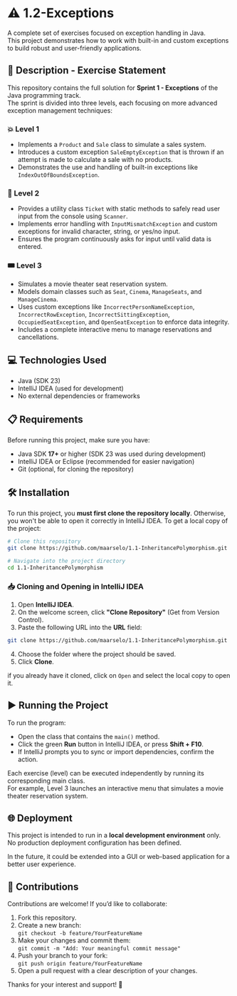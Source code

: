 # ⚠️ 1.2-Exceptions  
A complete set of exercises focused on exception handling in Java.  
This project demonstrates how to work with built-in and custom exceptions to build robust and user-friendly applications.

## 📄 Description - Exercise Statement

This repository contains the full solution for **Sprint 1 - Exceptions** of the Java programming track.  
The sprint is divided into three levels, each focusing on more advanced exception management techniques:

### 💥 Level 1  
- Implements a `Product` and `Sale` class to simulate a sales system.  
- Introduces a custom exception `SaleEmptyException` that is thrown if an attempt is made to calculate a sale with no products.  
- Demonstrates the use and handling of built-in exceptions like `IndexOutOfBoundsException`.

### 🎯 Level 2  
- Provides a utility class `Ticket` with static methods to safely read user input from the console using `Scanner`.  
- Implements error handling with `InputMismatchException` and custom exceptions for invalid character, string, or yes/no input.  
- Ensures the program continuously asks for input until valid data is entered.

### 🎟️ Level 3  
- Simulates a movie theater seat reservation system.  
- Models domain classes such as `Seat`, `Cinema`, `ManageSeats`, and `ManageCinema`.  
- Uses custom exceptions like `IncorrectPersonNameException`, `IncorrectRowException`, `IncorrectSittingException`, `OccupiedSeatException`, and `OpenSeatException` to enforce data integrity.  
- Includes a complete interactive menu to manage reservations and cancellations.

## 💻 Technologies Used
- Java (SDK 23)
- IntelliJ IDEA (used for development)
- No external dependencies or frameworks

## 📋 Requirements
Before running this project, make sure you have:

- Java SDK **17+** or higher (SDK 23 was used during development)
- IntelliJ IDEA or Eclipse (recommended for easier navigation)
- Git (optional, for cloning the repository)

## 🛠️ Installation

To run this project, you **must first clone the repository locally**. Otherwise, you won't be able to open it correctly in IntelliJ IDEA.
To get a local copy of the project:

```bash
# Clone this repository
git clone https://github.com/maarselo/1.1-InheritancePolymorphism.git

# Navigate into the project directory
cd 1.1-InheritancePolymorphism
```

### 📥 Cloning and Opening in IntelliJ IDEA

1. Open **IntelliJ IDEA**.
2. On the welcome screen, click **"Clone Repository"** (Get from Version Control).
3. Paste the following URL into the **URL** field:
```bash
git clone https://github.com/maarselo/1.1-InheritancePolymorphism.git
```
4. Choose the folder where the project should be saved.
5. Click **Clone**.

 if you already have it cloned, click on `Open` and select the local copy to open it. 

## ▶️ Running the Project

To run the program:

- Open the class that contains the `main()` method.
- Click the green **Run** button in IntelliJ IDEA, or press **Shift + F10**.
- If IntelliJ prompts you to sync or import dependencies, confirm the action.

Each exercise (level) can be executed independently by running its corresponding main class.  
For example, Level 3 launches an interactive menu that simulates a movie theater reservation system.

## 🌐 Deployment

This project is intended to run in a **local development environment** only.  
No production deployment configuration has been defined.

In the future, it could be extended into a GUI or web-based application for a better user experience.

## 🤝 Contributions

Contributions are welcome! If you’d like to collaborate:

1. Fork this repository.
2. Create a new branch:  
 `git checkout -b feature/YourFeatureName`
3. Make your changes and commit them:  
 `git commit -m "Add: Your meaningful commit message"`
4. Push your branch to your fork:  
 `git push origin feature/YourFeatureName`
5. Open a pull request with a clear description of your changes.

Thanks for your interest and support! 🚀
